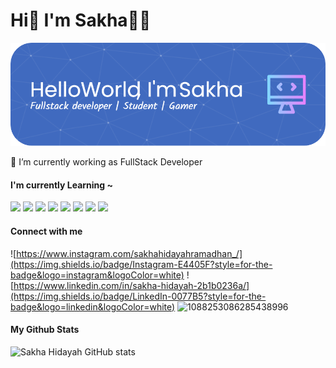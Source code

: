 # Hi👋 I'm Sakha👨‍💻

![SakhaHidayah](<assets/github-header-image%20(1).png>)

<!--
**sakhahidayah/sakhahidayah** is a ✨ _special_ ✨ repository because its `README.md` (this file) appears on your GitHub profile.

Here are some ideas to get you started:

- 🔭 I’m currently working on ...
- 🌱 I’m currently learning ...
- 👯 I’m looking to collaborate on ...
- 🤔 I’m looking for help with ...
- 💬 Ask me about ...
- 📫 How to reach me: ...
- 😄 Pronouns: ...
- ⚡ Fun fact: ...
-->

🔭 I’m currently working as FullStack Developer

#### I'm currently Learning ~

<img src="https://img.shields.io/badge/JavaScript-323330?style=for-the-badge&logo=javascript&logoColor=F7DF1E}" /> <img src="https://img.shields.io/badge/PHP-777BB4?style=for-the-badge&logo=php&logoColor=white
" /> <img src="https://img.shields.io/badge/Vue%20js-35495E?style=for-the-badge&logo=vuedotjs&logoColor=4FC08D" /> <img src="https://img.shields.io/badge/React-20232A?style=for-the-badge&logo=react&logoColor=61DAFB" /> <img src="https://img.shields.io/badge/Laravel-FF2D20?style=for-the-badge&logo=laravel&logoColor=white" /> <img src="https://img.shields.io/badge/Codeigniter-EF4223?style=for-the-badge&logo=codeigniter&logoColor=white" /> <img src="https://img.shields.io/badge/Bootstrap-563D7C?style=for-the-badge&logo=bootstrap&logoColor=white" /> <img src="https://img.shields.io/badge/Tailwind_CSS-38B2AC?style=for-the-badge&logo=tailwind-css&logoColor=white" />

#### Connect with me

![https://www.instagram.com/sakhahidayahramadhan_/](https://img.shields.io/badge/Instagram-E4405F?style=for-the-badge&logo=instagram&logoColor=white) ![https://www.linkedin.com/in/sakha-hidayah-2b1b0236a/](https://img.shields.io/badge/LinkedIn-0077B5?style=for-the-badge&logo=linkedin&logoColor=white) ![1088253086285438996](https://img.shields.io/badge/Discord-5865F2?style=for-the-badge&logo=discord&logoColor=white)

#### My Github Stats

![Sakha Hidayah GitHub stats](https://github-readme-stats.vercel.app/api?username=sakhahidayah&show_icons=true&theme=tokyonight)
